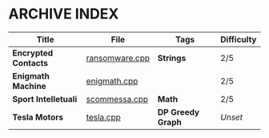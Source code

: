 # ARCHIVE INDEX

| Title                  | File                                                | Tags                        | Difficulty |
| ---------------------- | --------------------------------------------------- | --------------------------- | ---------- |
| **Encrypted Contacts** | [ransomware.cpp](Encrypted_Contacts/ransomware.cpp) | **Strings**                 | 2/5        |
| **Enigmath Machine**   | [enigmath.cpp](Enigmath_Machine/enigmath.cpp)       |                             | 2/5        |
| **Sport Intelletuali** | [scommessa.cpp](Sport_intellettuali/scommessa.cpp)  | **Math**                    | 2/5        |
| **Tesla Motors**       | [tesla.cpp](Tesla_Motors/tesla.cpp)                 | **DP** **Greedy** **Graph** | *Unset*    |

